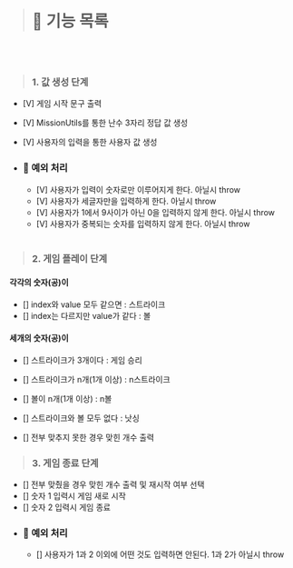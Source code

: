 > # 🚀 기능 목록

<br><br>

> ### 1. 값 생성 단계

- [V] 게임 시작 문구 출력
- [V] MissionUtils를 통한 난수 3자리 정답 값 생성
- [V] 사용자의 입력을 통한 사용자 값 생성
- ### 🚨 예외 처리

  - [V] 사용자가 입력이 숫자로만 이루어지게 한다. 아닐시 throw
  - [V] 사용자가 세글자만을 입력하게 한다. 아닐시 throw
  - [V] 사용자가 1에서 9사이가 아닌 0을 입력하지 않게 한다. 아닐시 throw
  - [V] 사용자가 중복되는 숫자를 입력하지 않게 한다. 아닐시 throw

  <br>

> ### 2. 게임 플레이 단계

#### 각각의 숫자(공)이

- [] index와 value 모두 같으면 : 스트라이크
- [] index는 다르지만 value가 같다 : 볼

#### 세개의 숫자(공)이

- [] 스트라이크가 3개이다 : 게임 승리
- [] 스트라이크가 n개(1개 이상) : n스트라이크
- [] 볼이 n개(1개 이상) : n볼
- [] 스트라이크와 볼 모두 없다 : 낫싱

- [] 전부 맞추지 못한 경우 맞힌 개수 출력
  <br>

> ### 3. 게임 종료 단계

- [] 전부 맞췄을 경우 맞힌 개수 출력 및 재시작 여부 선택
- [] 숫자 1 입력시 게임 새로 시작
- [] 숫자 2 입력시 게임 종료
- ### 🚨 예외 처리
  - [] 사용자가 1과 2 이외에 어떤 것도 입력하면 안된다. 1과 2가 아닐시 throw
